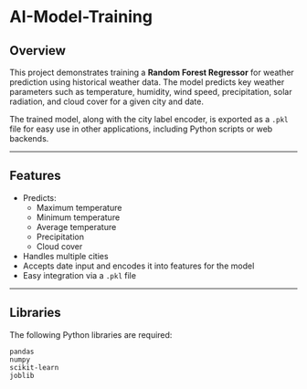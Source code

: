 # AI-Model-Training

## Overview

This project demonstrates training a **Random Forest Regressor** for weather prediction using historical weather data. The model predicts key weather parameters such as temperature, humidity, wind speed, precipitation, solar radiation, and cloud cover for a given city and date.

The trained model, along with the city label encoder, is exported as a `.pkl` file for easy use in other applications, including Python scripts or web backends.

---

## Features

- Predicts:
  - Maximum temperature
  - Minimum temperature
  - Average temperature
  - Precipitation
  - Cloud cover
- Handles multiple cities
- Accepts date input and encodes it into features for the model
- Easy integration via a `.pkl` file

---

## Libraries

The following Python libraries are required:

```text
pandas
numpy
scikit-learn
joblib
